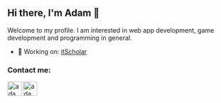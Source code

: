 ##  Hi there, I'm Adam 👋
Welcome to my profile. I am interested in web app development, game development and programming in general.

- 🔭 Working on: [itScholar](https://itscholar.net/)
### Contact me:
[<img align="left" alt="adam077x | Twitter" width="32px" src="https://cdn.jsdelivr.net/npm/simple-icons@v3/icons/twitter.svg" />][twitter]
[<img align="left" alt="adam077x | Email" width="32px" src="https://icons.getbootstrap.com/assets/icons/mailbox.svg" />][email]
</br>
</br>

[twitter]: https://twitter.com/adam077x
[email]: mailto:adam.heczko@gmail.com

